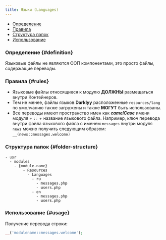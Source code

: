 ```yaml
---
title: Языки (Languages)
---
```


- [Определение](#definition)
- [Правила](#rules)
- [Структура папок](#folder-structure)
- [Использование](#usage)

### Определение {#definition}

Языковые файлы не являются ООП компонентами, это просто файлы, содержащие переводы.

### Правила {#rules}

- Языковые файлы относящиеся к модулю <t>**ДОЛЖНЫ**</t> размещаться внутри Контейнеров. 
- Тем не менее, файлы языков **Darklyy** расположенные <v>`resources/lang`</v> по умолчанию также загружены и также <e>**МОГУТ**</e> быть использованы.
- Все переводы имеют пространство имен как ***camelCase*** имени модуля + <v>`::`</v> + название языкового файла. Например, ключ перевода внутри файла языкового файла с именем <v>`messages`</v> внутри модуля <v>`news`</v> можно получить следующим образом: <r>`__(news::messages.welcome)`</r>


### Структура папок {#folder-structure}

```
- usr
  - modules
    - {module-name}
        - Resources
          - Languages
            - ru
              - messages.php
              - users.php
            - en
              - messages.php
              - users.php
```

### Использование {#usage}

Получение перевода строки:

```php
__('modulename::messages.welcome');
```


